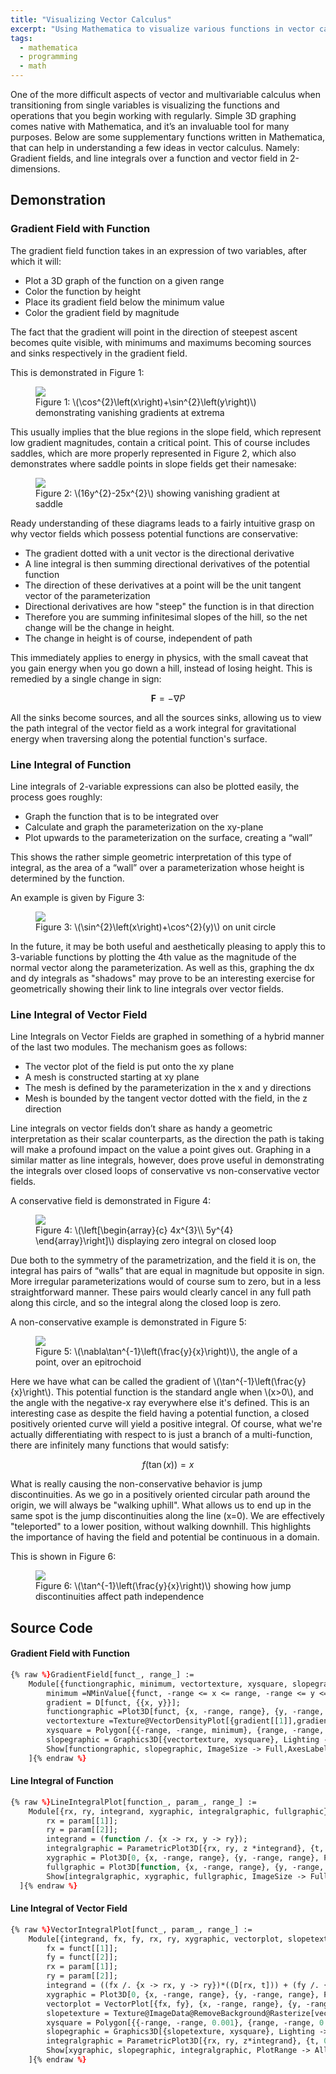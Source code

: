 ```yaml
---
title: "Visualizing Vector Calculus"
excerpt: "Using Mathematica to visualize various functions in vector calculus"
tags: 
  - mathematica
  - programming
  - math
---
```

One of the more difficult aspects of vector and multivariable calculus when transitioning from single variables is visualizing the functions and operations that you begin working with regularly. Simple 3D graphing comes native with Mathematica, and it’s an invaluable tool for many purposes. Below are some supplementary functions written in Mathematica, that can help in understanding a few ideas in vector calculus. Namely: Gradient fields, and line integrals over a function and vector field in 2-dimensions.

## Demonstration
### Gradient Field with Function
The gradient field function takes in an expression of two variables, after which it will:
* Plot a 3D graph of the function on a given range
* Color the function by height
* Place its gradient field below the minimum value
* Color the gradient field by magnitude

The fact that the gradient will point in the direction of steepest ascent becomes quite visible, with minimums and maximums becoming sources and sinks respectively in the gradient field.

This is demonstrated in Figure 1:
<figure>
    <a href="/assets/images/Sin2x+Cos2y_GradientField.svg"><img src="/assets/images/Sin2x+Cos2y_GradientField.svg"></a>
    <figcaption>Figure 1: \(\cos^{2}\left(x\right)+\sin^{2}\left(y\right)\) demonstrating vanishing gradients at extrema</figcaption>
</figure>
This usually implies that the blue regions in the slope field, which represent low gradient magnitudes, contain a critical point. This of course includes saddles, which are more properly represented in Figure 2, which also demonstrates where saddle points in slope fields get their namesake:
<figure>
    <a href="/assets/images/16y2-25x2_GradientField.svg"><img src="/assets/images/16y2-25x2_GradientField.svg"></a>
    <figcaption>Figure 2: \(16y^{2}-25x^{2}\) showing vanishing gradient at saddle</figcaption>
</figure>
Ready understanding of these diagrams leads to a fairly intuitive grasp on why vector fields which possess potential functions are conservative:

* The gradient dotted with a unit vector is the directional derivative
* A line integral is then summing directional derivatives of the potential function
* The direction of these derivatives at a point will be the unit tangent vector of the parameterization
* Directional derivatives are how "steep" the function is in that direction
* Therefore you are summing infinitesimal slopes of the hill, so the net change will be the change in height.
* The change in height is of course, independent of path

This immediately applies to energy in physics, with the small caveat that you gain energy when you go down a hill, instead of losing height. This is remedied by a single change in sign:

$$\mathbf{F}=-\nabla P$$

All the sinks become sources, and all the sources sinks, allowing us to view the path integral of the vector field as a work integral for gravitational energy when traversing along the potential function's surface.

### Line Integral of Function
Line integrals of 2-variable expressions can also be plotted easily, the process goes roughly:
* Graph the function that is to be integrated over
* Calculate and graph the parameterization on the xy-plane
* Plot upwards to the parameterization on the surface, creating a “wall”

This shows the rather simple geometric interpretation of this type of integral, as the area of a “wall” over a parameterization whose height is determined by the function.

An example is given by Figure 3:
<figure>
    <a href="/assets/images/cos2y+sin2x_LineIntegral.svg"><img src="/assets/images/cos2y+sin2x_LineIntegral.svg"></a>
    <figcaption>Figure 3: \(\sin^{2}\left(x\right)+\cos^{2}(y)\) on unit circle </figcaption>
</figure>
In the future, it may be both useful and aesthetically pleasing to apply this to 3-variable functions by plotting the 4th value as the magnitude of the normal vector along the parameterization. As well as this, graphing the dx and dy integrals as "shadows" may prove to be an interesting exercise for geometrically showing their link to line integrals over vector fields.

### Line Integral of Vector Field
Line Integrals on Vector Fields are graphed in something of a hybrid manner of the last two modules. The mechanism goes as follows:

* The vector plot of the field is put onto the xy plane
* A mesh is constructed starting at xy plane
*  The mesh is defined by the parameterization in the x and y directions
* Mesh is bounded by the tangent vector dotted with the field, in the z direction

Line integrals on vector fields don’t share as handy a geometric interpretation as their scalar counterparts, as the direction the path is taking will make a profound impact on the value a point gives out. Graphing in a similar matter as line integrals, however, does prove useful in demonstrating the integrals over closed loops of conservative vs non-conservative vector fields.

A conservative field is demonstrated in Figure 4:
<figure>
    <a href="/assets/images/x4y5Circle_VectorIntegral.svg"><img src="/assets/images/x4y5Circle_VectorIntegral.svg"></a>
    <figcaption>Figure 4: \(\left[\begin{array}{c}
4x^{3}\\
5y^{4}
\end{array}\right]\) displaying zero integral on closed loop</figcaption>
</figure>
Due both to the symmetry of the parametrization, and the field it is on, the integral has pairs of “walls” that are equal in magnitude but opposite in sign. More irregular parameterizations would of course sum to zero, but in a less straightforward manner. These pairs would clearly cancel in any full path along this circle, and so the integral along the closed loop is zero.

A non-conservative example is demonstrated in Figure 5:
<figure>
    <a href="/assets/images/ArgEpitrochoid_VectorIntegral.svg"><img src="/assets/images/ArgEpitrochoid_VectorIntegral.svg"></a>
    <figcaption>Figure 5: \(\nabla\tan^{-1}\left(\frac{y}{x}\right)\), the angle of a point, over an epitrochoid</figcaption>
</figure>
Here we have what can be called the gradient of \(\tan^{-1}\left(\frac{y}{x}\right\). This potential function is the standard angle when \(x>0\), and the angle with the negative-x ray everywhere else it's defined.  This is an interesting case as despite the field having a potential function, a closed positively oriented curve will yield a positive integral. Of course, what we're actually differentiating with respect to is just a branch of a multi-function, there are infinitely many functions that would satisfy:

$$f\left(\tan\left(x\right)\right)=x$$

What is really causing the non-conservative behavior is jump discontinuities. As we go in a positively oriented circular path around the origin, we will always be "walking uphill". What allows us to end up in the same spot is the jump discontinuities along the line \(x=0\). We are effectively "teleported" to a lower position, without walking downhill. This highlights the importance of having the field and potential be continuous in a domain.

This is shown in Figure 6:
<figure>
    <a href="/assets/images/arctan_GradientField.svg"><img src="/assets/images/arctan_GradientField.svg"></a>
    <figcaption>Figure 6: \(\tan^{-1}\left(\frac{y}{x}\right)\) showing how jump discontinuities affect path independence</figcaption>
</figure>

## Source Code
#### Gradient Field with Function
``` ocaml
{% raw %}GradientField[funct_, range_] :=
    Module[{functiongraphic, minimum, vectortexture, xysquare, slopegraphic, gradient},
        minimum =NMinValue[{funct, -range <= x <= range, -range <= y <=range}, {x, y}];
        gradient = D[funct, {{x, y}}];
        functiongraphic =Plot3D[funct, {x, -range, range}, {y, -range, range},ColorFunction -> "DarkRainbow",PlotStyle -> {Specularity[White, 40], Opacity[.8]},PlotRange -> Full];
        vectortexture =Texture@VectorDensityPlot[{gradient[[1]],gradient[[2]]}, {x, -1*range, range}, {y, -1*range, range}, Frame -> False, ImageSize -> Large, PlotRangePadding -> None, ColorFunction -> "DarkRainbow", VectorPoints -> 30,VectorStyle -> White];
        xysquare = Polygon[{{-range, -range, minimum}, {range, -range, minimum}, {range, range, minimum}, {-range, range, minimum}}, VertexTextureCoordinates -> {{0, 0}, {1, 0}, {1, 1}, {0, 1}}];
        slopegraphic = Graphics3D[{vectortexture, xysquare}, Lighting -> "Ambient"];
        Show[functiongraphic, slopegraphic, ImageSize -> Full,AxesLabel -> {x, y, z}]
    ]{% endraw %}
```
#### Line Integral of Function

``` ocaml
{% raw %}LineIntegralPlot[function_, param_, range_] :=
 	Module[{rx, ry, integrand, xygraphic, integralgraphic, fullgraphic},
  		rx = param[[1]];
  		ry = param[[2]];
  		integrand = (function /. {x -> rx, y -> ry});
  		integralgraphic = ParametricPlot3D[{rx, ry, z *integrand}, {t, 0, 1}, {z, 0, 1}, BoundaryStyle -> Directive[Thick, Black], BoxRatios -> {1, 1, 1/2}, PlotStyle -> Opacity[.5], PlotRange -> All];
  		xygraphic = Plot3D[0, {x, -range, range}, {y, -range, range}, PlotStyle -> Opacity[.2], MeshStyle -> Opacity[.2]];
  		fullgraphic = Plot3D[function, {x, -range, range}, {y, -range, range}, PlotStyle -> Opacity[.15], PlotStyle -> Opacity[.15]];
  		Show[integralgraphic, xygraphic, fullgraphic, ImageSize -> Full, AxesLabel -> {x, y, z}]
  ]{% endraw %}
```
#### Line Integral of Vector Field
``` ocaml
{% raw %}VectorIntegralPlot[funct_, param_, range_] :=
    Module[{integrand, fx, fy, rx, ry, xygraphic, vectorplot, slopetexture, xysquare, slopegraphic, integralgraphic},
        fx = funct[[1]];
        fy = funct[[2]];
        rx = param[[1]];
        ry = param[[2]];
        integrand = ((fx /. {x -> rx, y -> ry})*((D[rx, t])) + (fy /. {x -> rx, y -> ry})*(D[ry, t]))/Sqrt[(D[rx, t])^2 + (D[ry, t])^2];
        xygraphic = Plot3D[0, {x, -range, range}, {y, -range, range}, PlotStyle -> Opacity[.2], MeshStyle -> Opacity[0]];
        vectorplot = VectorPlot[{fx, fy}, {x, -range, range}, {y, -range, range}, Frame -> False, VectorStyle -> {Black}, Background -> None, VectorPoints -> Fine, ImageSize -> Large];
        slopetexture = Texture@ImageData@RemoveBackground@Rasterize[vectorplot];
        xysquare = Polygon[{{-range, -range, 0.001}, {range, -range, 0.001}, {range, range, 0.001}, {-range, range, 0.001}}, VertexTextureCoordinates -> {{0, 0}, {1, 0}, {1, 1}, {0, 1}}];
        slopegraphic = Graphics3D[{slopetexture, xysquare}, Lighting -> "Neutral"];
        integralgraphic = ParametricPlot3D[{rx, ry, z*integrand}, {t, 0, 1}, {z, 0, 1}, BoundaryStyle -> Directive[Thick, Black], PlotStyle -> Opacity[.5]];
        Show[xygraphic, slopegraphic, integralgraphic, PlotRange -> All, ImageSize -> Full, BoxRatios -> {1, 1, 1/2}, Axes -> True, AxesLabel -> {x, y, z}]
    ]{% endraw %}
```
